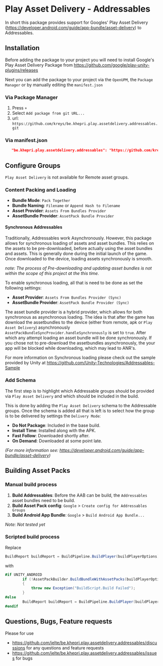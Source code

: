 # Play Asset Delivery - Addressables
In short this package provides support for Googles' Play Asset Delivery (https://developer.android.com/guide/app-bundle/asset-delivery) to Addressables.

## Installation

Before adding the package to your project you will need to install Google's Play Asset Delivery Package from https://github.com/google/play-unity-plugins/releases

Next you can add the package to your project via the `OpenUPM`, the `Package Manager` or by manually editing the `manifest.json`

### Via Package Manager

1. Press ` + `
2. Select `Add package from git URL...` 
3. url: `https://github.com/kreys/be.khepri.play.assetdelivery.addressables.git`

### Via manifest.json

```json
   "be.khepri.play.assetdelivery.addressables": "https://github.com/kreys/be.khepri.play.assetdelivery.addressables.git",
```

##  Configure Groups

`Play Asset Delivery` is not available for Remote asset groups.  

### Content Packing and Loading

- **Bundle Mode**: `Pack Together`
- **Bundle Naming**: `Filename` or `Append Hash to Filename`
- **Asset Provider**: `Assets From Bundles Provider`
- **AssetBundle Provider**: `AssetPack Bundle Provider`

#### Synchronous Addressables

Traditionally, Addressables work Asynchronously. However, this package allows for synchronous loading of assets and asset bundles. 
This relies on the assets to be pre-downloaded, before actually using the asset bundles and assets. 
This is generally done during the initial launch of the game. Once downloaded to the device, loading assets synchronously is smooth.

*note: The process of Pre-downloading and updating asset bundles is not within the scope of this project at the this time.*

To enable synchronous loading, all that is need to be done as set the following settings:

- **Asset Provider**: `Assets From Bundles Provider (Sync)`
- **AssetBundle Provider**: `AssetPack Bundle Provider (Sync)`

The asset bundle provider is a hybrid provider, which allows for both synchronous as asynchronous loading. 
The idea is that after the game has download the assetbundles to the device (either from remote, apk or `Play Asset Delivery`) asynchronously `AssetPackBundleSyncProvider.handleSynchronously` is set to `true`.
After which any attempt loading an asset bundle will be done synchronously. If you chose not to pre-download the assetbundles asynchronously, the your app will be blocked while downloading, which may lead to ANR's.

For more information on Synchronous loading please check out the sample provided by Unity at https://github.com/Unity-Technologies/Addressables-Sample

### Add Schema
The first step is to highlight which Addressable groups should be provided via `Play Asset Delivery` and which should be included in the build.

This is done by adding the `Play Asset Delivery` schema to the Addressable groups. 
Once the schema is added all that is left is to select how the group is to be delivered by settings the `Delivery Mode`:

- **Do Not Package**: Included in the base build.
- **Install Time**: Installed along with the APK.
- **Fast Follow**: Downloaded shortly after.
- **On Demand**: Downloaded at some point late.

*(For more information see: https://developer.android.com/guide/app-bundle/asset-delivery)*

## Building Asset Packs

### Manual build process

1. **Build Addressables**: Before the AAB can be build, the `Addressables` asset bundles need to be build.
2. **Build Asset Pack config**: `Google` > `Create config for Addressables Groups`
3. **Build Android App Bundle**: `Google` > `Build Android App Bundle...`

*Note: Not tested yet*

### Scripted build process

Replace
```csharp
BuildReport buildReport = BuildPipeline.BuildPlayer(buildPlayerOptions);
```
with
```csharp
#if UNITY_ANDROID
		if (!AssetPackBuilder.BuildBundleWithAssetPacks(buildPlayerOptions, EditorUserBuildSettings.androidBuildSubtarget, Path.Combine( Addressables.BuildPath, "Android" )))
		{
			throw new Exception("BuildScript.Build Failed");
		}
#else
		BuildReport buildReport = BuildPipeline.BuildPlayer(buildPlayerOptions);
#endif
```

## Questions, Bugs, Feature requests

Please for use 
- https://github.com/jelte/be.khepri.play.assetdelivery.addressables/discussions for any questions and feature requests
- https://github.com/jelte/be.khepri.play.assetdelivery.addressables/issues for bugs

